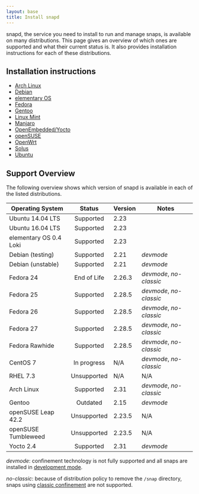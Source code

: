 ```yaml
---
layout: base
title: Install snapd
---
```


snapd, the service you need to install to run and manage snaps, is available on many distributions. This page gives an overview
of which ones are supported and what their current status is. It also provides installation
instructions for each of these distributions.

## Installation instructions

 * [Arch Linux](install-arch-linux)
 * [Debian](install-debian)
 * [elementary OS](install-elementary-os)
 * [Fedora](install-fedora)
 * [Gentoo](install-gentoo)
 * [Linux Mint](install-linux-mint)
 * [Manjaro](install-manjaro)
 * [OpenEmbedded/Yocto](install-oe-yocto)
 * [openSUSE](install-opensuse)
 * [OpenWrt](install-openwrt)
 * [Solus](install-solus)
 * [Ubuntu](install-ubuntu)

## Support Overview

The following overview shows which version of snapd is available in each of the
listed distributions.

| Operating System       | Status      | Version | Notes                   |
| ---------------------- |:-----------:| ------- | ----------------------- |
| Ubuntu 14.04 LTS       | Supported   | 2.23    |                         |
| Ubuntu 16.04 LTS       | Supported   | 2.23    |                         |
| elementary OS 0.4 Loki | Supported   | 2.23    |                         |
| Debian (testing)       | Supported   | 2.21    | _devmode_               |
| Debian (unstable)      | Supported   | 2.21    | _devmode_               |
| Fedora 24              | End of Life | 2.26.3  | _devmode_, _no-classic_ |
| Fedora 25              | Supported   | 2.28.5  | _devmode_, _no-classic_ |
| Fedora 26              | Supported   | 2.28.5  | _devmode_, _no-classic_ |
| Fedora 27              | Supported   | 2.28.5  | _devmode_, _no-classic_ |
| Fedora Rawhide         | Supported   | 2.28.5  | _devmode_, _no-classic_ |
| CentOS 7               | In progress | N/A     | _devmode_, _no-classic_ |
| RHEL 7.3               | Unsupported | N/A     | N/A                     |
| Arch Linux             | Supported   | 2.31    | _devmode_, _no-classic_ |
| Gentoo                 | Outdated    | 2.15    | _devmode_               |
| openSUSE Leap 42.2     | Unsupported | 2.23.5  | N/A                     |
| openSUSE Tumbleweed    | Unsupported | 2.23.5  | N/A                     |
| Yocto 2.4              | Supported   | 2.31    | _devmode_               |

_devmode_: confinement technology is not fully supported and all snaps are
installed in [development mode](/reference/confinement).

_no-classic_: because of distribution policy to remove the `/snap` directory, snaps
using [classic confinement](/reference/confinement) are not supported.
